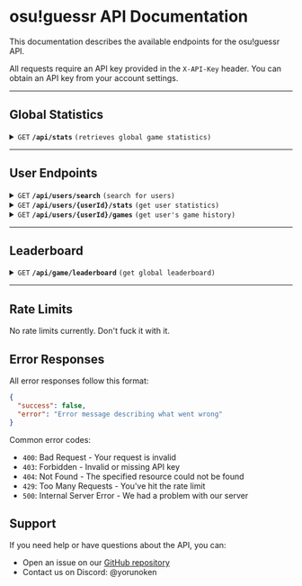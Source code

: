 # osu!guessr API Documentation

This documentation describes the available endpoints for the osu!guessr API.

All requests require an API key provided in the `X-API-Key` header. You can obtain an API key from your account settings.

------------------------------------------------------------------------------------------

## Global Statistics

<details>
 <summary><code>GET</code> <code><b>/api/stats</b></code> <code>(retrieves global game statistics)</code></summary>

##### Parameters

> None

##### Headers

> | name        |  type     | data type | description                    |
> |-------------|-----------|-----------|--------------------------------|
> | `X-API-Key` |  required | string    | Your osu!guessr API key       |

##### Responses

> | http code | content-type           | response                                   |
> |-----------|------------------------|---------------------------------------------|
> | `200`     | `application/json`     | [Stats Object](#stats-object)              |
> | `403`     | `application/json`     | `{"success":false,"error":"Invalid API key"}` |

##### Example cURL

> ```javascript
> curl -X GET -H "X-API-Key: your-api-key" https://osuguessr.com/api/stats
> ```

##### Stats Object

> ```json
> {
>   "success": true,
>   "data": {
>     "total_users": 1000,
>     "total_games": 5000,
>     "highest_score": 10000,
>     "games_today": 150,
>     "active_users": 50
>   }
> }
> ```

</details>

------------------------------------------------------------------------------------------

## User Endpoints

<details>
 <summary><code>GET</code> <code><b>/api/users/search</b></code> <code>(search for users)</code></summary>

##### Parameters

> | name    | type     | data type | description                                |
> |---------|----------|-----------|--------------------------------------------|
> | `query` | required | string    | Search term (minimum 2 characters)         |
> | `limit` | optional | number    | Maximum number of results (default: 20)    |

##### Headers

> | name        |  type     | data type | description                    |
> |-------------|-----------|-----------|--------------------------------|
> | `X-API-Key` |  required | string    | Your osu!guessr API key       |

##### Responses

> | http code | content-type       | response                                   |
> |-----------|-------------------|---------------------------------------------|
> | `200`     | `application/json` | [User Search Result](#user-search-result)  |
> | `403`     | `application/json` | `{"success":false,"error":"Invalid API key"}` |

##### Example cURL

> ```javascript
> curl -X GET -H "X-API-Key: your-api-key" "https://osuguessr.com/api/users/search?query=yorunoken&limit=10"
> ```

##### User Search Result

> ```json
> {
>   "success": true,
>   "data": [
>     {
>       "bancho_id": 12345,
>       "username": "yorunoken",
>       "avatar_url": "https://..."
>     }
>   ]
> }
> ```

</details>

<details>
 <summary><code>GET</code> <code><b>/api/users/{userId}/stats</b></code> <code>(get user statistics)</code></summary>

##### Parameters

> | name     | type     | data type | description                                          |
> |----------|----------|-----------|------------------------------------------------------|
> | `userId` | required | number    | The user's Bancho ID                                 |
> | `mode`   | optional | string    | Game mode filter (background, audio, or skin)        |

##### Headers

> | name        |  type     | data type | description                    |
> |-------------|-----------|-----------|--------------------------------|
> | `X-API-Key` |  required | string    | Your osu!guessr API key       |

##### Responses

> | http code | content-type       | response                                   |
> |-----------|-------------------|---------------------------------------------|
> | `200`     | `application/json` | [User Stats Result](#user-stats-result)    |
> | `403`     | `application/json` | `{"success":false,"error":"Invalid API key"}` |

##### Example cURL

> ```javascript
> curl -X GET -H "X-API-Key: your-api-key" "https://osuguessr.com/api/users/12345/stats?mode=background"
> ```

##### User Stats Result

> ```json
> {
>   "success": true,
>   "data": [
>     {
>       "game_mode": "background",
>       "total_score": 10000,
>       "games_played": 50,
>       "highest_streak": 15,
>       "last_played": "2024-01-28T12:00:00Z"
>     }
>   ]
> }
> ```

</details>

<details>
 <summary><code>GET</code> <code><b>/api/users/{userId}/games</b></code> <code>(get user's game history)</code></summary>

##### Parameters

> | name     | type     | data type | description                                          |
> |----------|----------|-----------|------------------------------------------------------|
> | `userId` | required | number    | The user's Bancho ID                                 |
> | `mode`   | optional | string    | Game mode filter (background, audio, or skin)        |
> | `limit`  | optional | number    | Maximum number of results (default: 20, max: 100)    |
> | `offset` | optional | number    | Number of results to skip (default: 0)               |

##### Headers

> | name        |  type     | data type | description                    |
> |-------------|-----------|-----------|--------------------------------|
> | `X-API-Key` |  required | string    | Your osu!guessr API key       |

##### Responses

> | http code | content-type       | response                                   |
> |-----------|-------------------|---------------------------------------------|
> | `200`     | `application/json` | [Game History Result](#game-history-result) |
> | `403`     | `application/json` | `{"success":false,"error":"Invalid API key"}` |

##### Example cURL

> ```javascript
> curl -X GET -H "X-API-Key: your-api-key" "https://osuguessr.com/api/users/12345/games?mode=background&limit=10"
> ```

##### Game History Result

> ```json
> {
>   "success": true,
>   "data": [
>     {
>       "game_mode": "background",
>       "points": 1000,
>       "streak": 5,
>       "played": "2024-01-28T12:00:00Z"
>     }
>   ],
>   "meta": {
>     "total": 50,
>     "offset": 0,
>     "limit": 10
>   }
> }
> ```

</details>

------------------------------------------------------------------------------------------

## Leaderboard

<details>
 <summary><code>GET</code> <code><b>/api/game/leaderboard</b></code> <code>(get global leaderboard)</code></summary>

##### Parameters

> | name    | type     | data type | description                                          |
> |---------|----------|-----------|------------------------------------------------------|
> | `mode`  | optional | string    | Game mode (background, audio, or skin)               |
> | `limit` | optional | number    | Maximum number of results (default: 100, max: 100)   |

##### Headers

> | name        |  type     | data type | description                    |
> |-------------|-----------|-----------|--------------------------------|
> | `X-API-Key` |  required | string    | Your osu!guessr API key       |

##### Responses

> | http code | content-type       | response                                      |
> |-----------|-------------------|-----------------------------------------------|
> | `200`     | `application/json` | [Leaderboard Result](#leaderboard-result)    |
> | `403`     | `application/json` | `{"success":false,"error":"Invalid API key"}` |

##### Example cURL

> ```javascript
> curl -X GET -H "X-API-Key: your-api-key" "https://osuguessr.com/api/game/leaderboard?mode=background&limit=10"
> ```

##### Leaderboard Result

> ```json
> {
>   "success": true,
>   "data": [
>     {
>       "username": "yorunoken",
>       "avatar_url": "https://...",
>       "bancho_id": 12345,
>       "total_score": 50000,
>       "games_played": 100,
>       "highest_streak": 25
>     }
>   ]
> }
> ```

</details>

------------------------------------------------------------------------------------------

## Rate Limits

No rate limits currently. Don't fuck it with it.

## Error Responses

All error responses follow this format:

```json
{
  "success": false,
  "error": "Error message describing what went wrong"
}
```

Common error codes:
- `400`: Bad Request - Your request is invalid
- `403`: Forbidden - Invalid or missing API key
- `404`: Not Found - The specified resource could not be found
- `429`: Too Many Requests - You've hit the rate limit
- `500`: Internal Server Error - We had a problem with our server

## Support

If you need help or have questions about the API, you can:
- Open an issue on our [GitHub repository](https://github.com/yorunoken/osu-guessr)
- Contact us on Discord: @yorunoken
